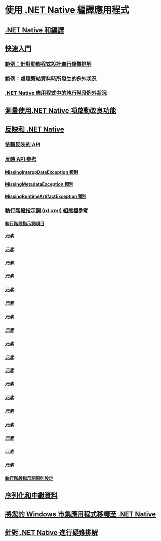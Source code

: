 # [使用 .NET Native 編譯應用程式](index.md)
## [.NET Native 和編譯](net-native-and-compilation.md)
## [快速入門](getting-started-with-net-native.md)
### [範例：針對動態程式設計進行疑難排解](example-troubleshooting-dynamic-programming.md)
### [範例：處理繫結資料時所發生的例外狀況](example-handling-exceptions-when-binding-data.md)
### [.NET Native 應用程式中的執行階段例外狀況](runtime-exceptions-in-net-native-apps.md)
## [測量使用.NET Native 項啟動改良功能](measuring-startup-improvement-with-net-native.md)
## [反映和 .NET Native](reflection-and-net-native.md)
### [依賴反映的 API](apis-that-rely-on-reflection.md)
### [反映 API 參考](net-native-reflection-api-reference.md)
#### [MissingInteropDataException 類別](missinginteropdataexception-class-net-native.md)
#### [MissingMetadataException 類別](missingmetadataexception-class-net-native.md)
#### [MissingRuntimeArtifactException 類別](missingruntimeartifactexception-class-net-native.md)
### [執行階段指示詞 (rd.xml) 組態檔參考](runtime-directives-rd-xml-configuration-file-reference.md)
#### [執行階段指示詞項目](runtime-directive-elements.md)
##### [<Application> 元素](application-element-net-native.md)
##### [<Assembly> 元素](assembly-element-net-native.md)
##### [<AttributeImplies> 元素](attributeimplies-element-net-native.md)
##### [<Directives> 元素](directives-element-net-native.md)
##### [<Event> 元素](event-element-net-native.md)
##### [<Field> 元素](field-element-net-native.md)
##### [<GenericParameter> 元素](genericparameter-element-net-native.md)
##### [<ImpliesType> 元素](impliestype-element-net-native.md)
##### [<Library> 元素](library-element-net-native.md)
##### [<Method> 元素](method-element-net-native.md)
##### [<MethodInstantiation> 元素](methodinstantiation-element-net-native.md)
##### [<Namespace> 元素](namespace-element-net-native.md)
##### [<Parameter> 元素](parameter-element-net-native.md)
##### [<Property> 元素](property-element-net-native.md)
##### [<Subtypes> 元素](subtypes-element-net-native.md)
##### [<Type> 元素](type-element-net-native.md)
##### [<TypeInstantiation> 元素](typeinstantiation-element-net-native.md)
##### [<TypeParameter> 元素](typeparameter-element-net-native.md)
#### [執行階段指示詞原則設定](runtime-directive-policy-settings.md)
## [序列化和中繼資料](serialization-and-metadata.md)
## [將您的 Windows 市集應用程式移轉至 .NET Native](migrating-your-windows-store-app-to-net-native.md)
## [針對 .NET Native 進行疑難排解](net-native-general-troubleshooting.md)
